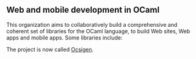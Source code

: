 ## Web and mobile development in OCaml 

This organization aims to collaboratively build a comprehensive and coherent set of libraries for the OCaml language, to build Web sites, Web apps and mobile apps. Some libraries include:

The project is now called [Ocsigen](https://github.com/ocsigen).
